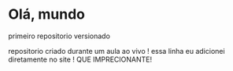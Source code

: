 # Olá, mundo
 primeiro repositorio versionado 

repositorio criado durante um aula ao vivo !
essa linha eu adicionei diretamente no site ! QUE IMPRECIONANTE!
